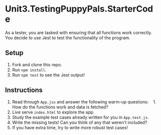 # Unit3.TestingPuppyPals.StarterCode


As a tester, you are tasked with ensuring that all functions work correctly. You decide to use Jest to test the functionality of the program.

## Setup

1. Fork and clone this repo.
2. Run `npm install`.
3. Run `npm test` to see the Jest output!

## Instructions

1. Read through `App.jsx` and answer the following warm-up questions:
   1. How do the functions work and data is fetched?
2. Live serve `index.html` to explore the app.
3. Study the example test cases already written for you in `App.test.js`.
4. Write the missing tests! Can you think of any that weren't included?
5. If you have extra time, try to write more robust test cases!
   
